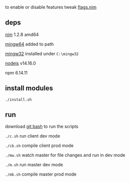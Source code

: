 to enable or disable features tweak [flags.nim](src/lib/flags.nim)

## deps

[nim](https://nim-lang.org/) 1.2.8 amd64

[mingw64](https://nim-lang.org/download/mingw64.7z) added to path

[mingw32](https://nim-lang.org/download/mingw32.7z) installed under `C:\mingw32`

[nodejs](https://nodejs.org/en/) v14.16.0

npm 6.14.11

## install modules

`./install.sh`

## run

download [git bash](https://git-scm.com/downloads) to run the scripts

`./c.sh` run client dev mode

`./cb.sh` compile client prod mode

`./mw.sh` watch master for file changes and run in dev mode

`./m.sh` run master dev mode

`./mb.sh` compile master prod mode
